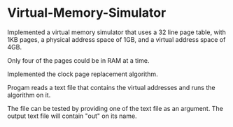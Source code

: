 # Virtual-Memory-Simulator

Implemented a virtual memory simulator that uses a 32 line page table, with 1KB pages, a physical address space of 1GB, and a virtual address space of 4GB. 

Only four of the pages could be in RAM at a time. 

Implemented the clock page replacement algorithm.

Progam reads a text file that contains the virtual addresses and runs the algorithm on it.

The file can be tested by providing one of the text file as an argument. The output text file will contain "out" on its name.
